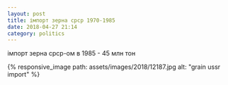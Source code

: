 ```yaml
---
layout: post
title: імпорт зерна срср 1970-1985
date: 2018-04-27 21:14 
category: politics
---
```

імпорт зерна срср-ом в 1985 - 45 млн тон

{% responsive_image path: assets/images/2018/12187.jpg alt: "grain ussr import" %}
